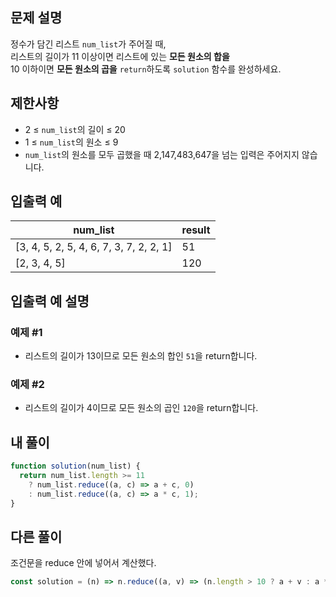 ## 문제 설명

정수가 담긴 리스트 `num_list`가 주어질 때,  
리스트의 길이가 11 이상이면 리스트에 있는 **모든 원소의 합을**  
10 이하이면 **모든 원소의 곱을** `return`하도록 `solution` 함수를 완성하세요.

## 제한사항

- 2 ≤ `num_list`의 길이 ≤ 20
- 1 ≤ `num_list`의 원소 ≤ 9
- `num_list`의 원소를 모두 곱했을 때 2,147,483,647을 넘는 입력은 주어지지 않습니다.

## 입출력 예

| num_list                                | result |
| --------------------------------------- | ------ |
| [3, 4, 5, 2, 5, 4, 6, 7, 3, 7, 2, 2, 1] | 51     |
| [2, 3, 4, 5]                            | 120    |

## 입출력 예 설명

### 예제 #1

- 리스트의 길이가 13이므로 모든 원소의 합인 `51`을 return합니다.

### 예제 #2

- 리스트의 길이가 4이므로 모든 원소의 곱인 `120`을 return합니다.

## 내 풀이

```js
function solution(num_list) {
  return num_list.length >= 11
    ? num_list.reduce((a, c) => a + c, 0)
    : num_list.reduce((a, c) => a * c, 1);
}
```

## 다른 풀이

조건문을 reduce 안에 넣어서 계산했다.

```js
const solution = (n) => n.reduce((a, v) => (n.length > 10 ? a + v : a * v));
```
